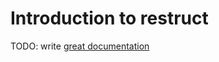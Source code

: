 # Introduction to restruct

TODO: write [great documentation](http://jacobian.org/writing/what-to-write/)
